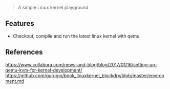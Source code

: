 > A simple Linux kernel playground

## Features

- Checkout, compile and run the latest linux kernel with qemu

## References

https://www.collabora.com/news-and-blog/blog/2017/01/16/setting-up-qemu-kvm-for-kernel-development/
https://github.com/gurugio/book_linuxkernel_blockdrv/blob/master/environment.md
